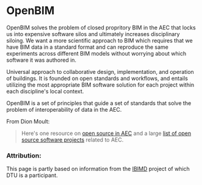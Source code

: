 # OpenBIM

OpenBIM solves the problem of closed propritory BIM in the AEC that locks us into expensive software silos and ultimately increases disciplinary siloing. We want a more scientific approach to BIM which requires that we have BIM data in a standard format and can reproduce the same experiments across different BIM models without worrying about which software it was authored in.

Universal approach to collaborative design, implementation, and operation of buildings. It is founded on open standards and workflows, and entails utilizing the most appropriate BIM software solution for each project within each discipline's local context.

OpenBIM is a set of principles that guide a set of standards that solve the problem of interoperability of data in the AEC.

From Dion Moult: 
>Here's one resource on [open source in AEC](https://osarch.org/) and a large [list of open source software projects](https://wiki.osarch.org/index.php?title=AEC_Free_Software_directory) related to AEC.

### Attribution:
This page is partly based on information from the [IBIMD](https://www.ct.upt.ro/IBIMD/) project of which DTU is a participant.
